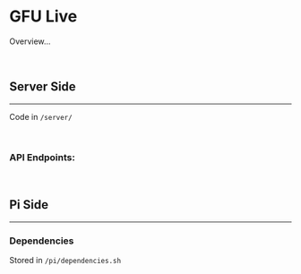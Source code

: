 # GFU Live

Overview...

<br>


## Server Side
<hr>

Code in `/server/`

<br>

### API Endpoints:


<br>

## Pi Side
<hr>


### Dependencies
Stored in `/pi/dependencies.sh`

